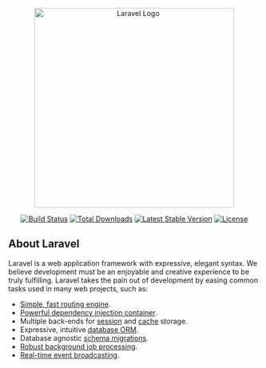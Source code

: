 <p align="center"><a href="https://laravel.com" target="_blank"><img src="https://lh3.googleusercontent.com/4Sef1QvyMKDgV48ANNnRcinbFoYxhGBt1Kq6HDFs83MdPKvMU1wn0VAnR1HYgnfIG1jiqikdtmIU02YZY1okh26KkjzbVS9Iobwss0jRbFQbxyZ9ANM4b2QJT6IGApaRLiAETNeBJUpl2MvpQkxe_TqMqs63tJJT7mQW5VFRzEE6p_XWVKlnzcz4fIuJDvcHiIGXh8TbtnlPZxFN3zD_oqBOmol9eBnz-j4Tc3I1YguJYKTjp-o6LypTn_csbjndZzWuaRr2Qhham3R97i8QzEHIFxonLWkwHSW0pD0hD36BbpPV38kJbv557Zlcpv64cmY36wKBX4wxT0YvNcLQWrx-7PG1Ke7vxT9QM2LBA_d9cG7xlR5w5u5DRjCxhOs1kkk_HzsEHbc69wzS_6yknuc33hRsXbusz3qOH4iWqslJxHzAJSeQVI-qveTr74W9PAA4gfFEqzqVVMR3jvj2wePhubCq_YaV_g-Ug7XrVIu8muDT7f9jUI9qccGvroFnhN_J_0qiZBiPVt3PIdufnyx_pWRWGJcFiVlEkS14YpFyK-gzeuPSxU_dlTbfTzrbo8G8L6l_0um2wTtjy_m64Raqy4ppT_xL_5Cah3tdR7eSyZLeC3DYa4A118EV-vR6lvNzzlQIJhGk8YKZoy3MerSEiuBjVMMljHGy9O9lBAPsy_4cLd0ws5A12pcpPMKp_WAHFCUpX0-eWii4hoH4qEIoaicTdwNY6MKwLkua7M4tzalyAcLepR3EoOFJTAyqmS-p_mYwVWZONtS6eYX7xpZOaXHo2Ox5V0sh7m-GaLY9W7pcZUwZMHNG-qp9s7ugxeEUADjeXQzxbJxtAn4mjBQLqna6lpMDGGd94yGFOA6NVnqhCj03mH_Aa0mtwcl-QKuYaO214zv_XT2dwUmrvv9M-1Oewg3Ds4iCU42Xru9P=w694-h833-no?authuser=0" width="400" alt="Laravel Logo"></a></p>

<p align="center">
<a href="https://github.com/laravel/framework/actions"><img src="https://github.com/laravel/framework/workflows/tests/badge.svg" alt="Build Status"></a>
<a href="https://packagist.org/packages/laravel/framework"><img src="https://img.shields.io/packagist/dt/laravel/framework" alt="Total Downloads"></a>
<a href="https://packagist.org/packages/laravel/framework"><img src="https://img.shields.io/packagist/v/laravel/framework" alt="Latest Stable Version"></a>
<a href="https://packagist.org/packages/laravel/framework"><img src="https://img.shields.io/packagist/l/laravel/framework" alt="License"></a>
</p>

## About Laravel

Laravel is a web application framework with expressive, elegant syntax. We believe development must be an enjoyable and creative experience to be truly fulfilling. Laravel takes the pain out of development by easing common tasks used in many web projects, such as:

- [Simple, fast routing engine](https://laravel.com/docs/routing).
- [Powerful dependency injection container](https://laravel.com/docs/container).
- Multiple back-ends for [session](https://laravel.com/docs/session) and [cache](https://laravel.com/docs/cache) storage.
- Expressive, intuitive [database ORM](https://laravel.com/docs/eloquent).
- Database agnostic [schema migrations](https://laravel.com/docs/migrations).
- [Robust background job processing](https://laravel.com/docs/queues).
- [Real-time event broadcasting](https://laravel.com/docs/broadcasting).
